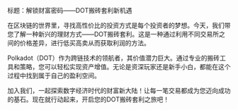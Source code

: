 标题：解锁财富密码——DOT搬砖套利新机遇

在区块链的世界里，寻找高性价比的投资方式是每个投资者的梦想。今天，我们带您了解一种新兴的理财方式——DOT搬砖套利。这是一种通过利用不同交易所之间的价格差异，进行低买高卖从而获取利润的方法。

Polkadot（DOT）作为跨链技术的领航者，其价值潜力巨大。通过专业的搬砖工具和策略，您可以轻松实现资产增值。无论是资深玩家还是新手小白，都能在这个过程中找到属于自己的盈利空间。

加入我们，一起探索数字经济时代的财富新大陆！让每一笔交易都成为您迈向成功的基石。现在就行动起来，开启您的DOT搬砖套利之旅吧！